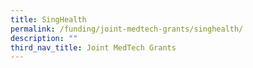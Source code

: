```yaml
---
title: SingHealth
permalink: /funding/joint-medtech-grants/singhealth/
description: ""
third_nav_title: Joint MedTech Grants
---
```

